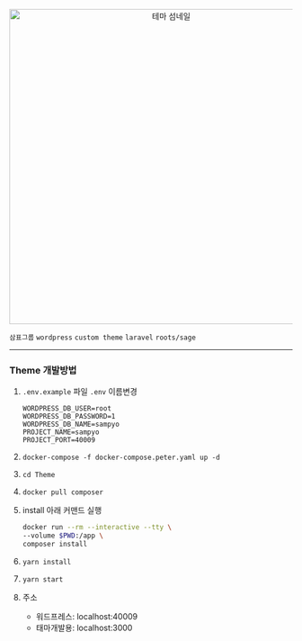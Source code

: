 <p align="center" >
  <img width="560" src="https://user-images.githubusercontent.com/42893446/130402792-02398eca-847c-438d-a03c-21a0285ea4ce.jpg" alt="테마 섬네일">
</p>

`삼표그룹` `wordpress` `custom theme` `laravel` `roots/sage`

---

### Theme 개발방법

1. `.env.example` 파일 `.env` 이름변경

    ```
    WORDPRESS_DB_USER=root
    WORDPRESS_DB_PASSWORD=1
    WORDPRESS_DB_NAME=sampyo
    PROJECT_NAME=sampyo
    PROJECT_PORT=40009
    ```

2. `docker-compose -f docker-compose.peter.yaml up -d`
3. `cd Theme`
4. `docker pull composer`
5. install 아래 커맨드 실행

    ```sh
    docker run --rm --interactive --tty \
    --volume $PWD:/app \
    composer install
    ```

6. `yarn install`
7. `yarn start`
8. 주소
    - 워드프레스: localhost:40009
    - 태마개발용: localhost:3000
